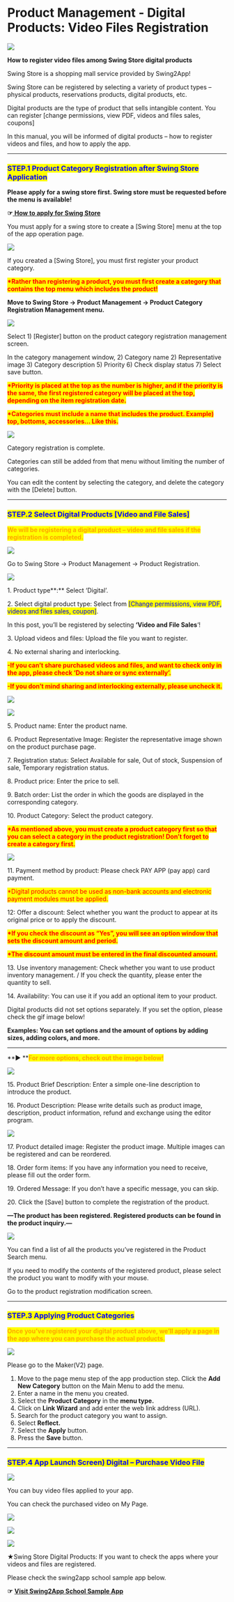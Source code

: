 # Product Management - Digital Products: Video Files Registration

![](https://support.swing2app.com/wp-content/uploads/2018/11/Shop14.png)

**How to register video files among Swing Store digital products**

Swing Store is a shopping mall service provided by Swing2App!

Swing Store can be registered by selecting a variety of product types – physical products, reservations products, digital products, etc.

Digital products are the type of product that sells intangible content. You can register \[change permissions, view PDF, videos and files sales, coupons]

In this manual, you will be informed of digital products – how to register videos and files, and how to apply the app.

***

### <mark style="color:blue;">**STEP.1 Product Category Registration after Swing Store Application**</mark>

**Please apply for a swing store first. Swing store must be requested before the menu is available!**

**☞**[ **How to apply for Swing Store**](../aff-program/apply.md)

You must apply for a swing store to create a \[Swing Store] menu at the top of the app operation page.

![](https://support.swing2app.com/wp-content/uploads/2018/11/jdndk@3x-1.png)

If you created a \[Swing Store], you must first register your product category.

<mark style="color:red;">**\*Rather than registering a product, you must first create a category that contains the top menu which includes the product!**</mark>

**Move to Swing Store → Product Management → Product Category Registration Management menu.**

![](https://support.swing2app.com/wp-content/uploads/2018/11/digi5.png)

Select 1) \[Register] button on the product category registration management screen.

In the category management window, 2) Category name 2) Representative image 3) Category description 5) Priority 6) Check display status 7) Select save button.

<mark style="color:red;">**\*Priority is placed at the top as the number is higher, and if the priority is the same, the first registered category will be placed at the top, depending on the item registration date.**</mark>

<mark style="color:red;">**\*Categories must include a name that includes the product. Example) top, bottoms, accessories… Like this.**</mark>



![](https://support.swing2app.com/wp-content/uploads/2018/11/digi6.png)

Category registration is complete.

Categories can still be added from that menu without limiting the number of categories.

You can edit the content by selecting the category, and delete the category with the \[Delete] button.

***

### <mark style="color:blue;">**STEP.2 Select Digital Products \[Video and File Sales]**</mark>

<mark style="color:orange;">**We will be registering a digital product – video and file sales if the registration is completed.**</mark>

![](https://support.swing2app.com/wp-content/uploads/2018/10/prodreg.png)

Go to Swing Store → Product Management → Product Registration.

![](https://support.swing2app.com/wp-content/uploads/2018/11/Group-1728.png)

1\. Product type**:** Select ‘Digital’.

2\. Select digital product type: Select from <mark style="color:blue;">\[Change permissions, view PDF, videos and files sales, coupon]</mark>.

In this post, you’ll be registered by selecting **‘Video and File Sales**‘!

3\. Upload videos and files: Upload the file you want to register.

4\. No external sharing and interlocking.

<mark style="color:red;">**-If you can’t share purchased videos and files, and want to check only in the app, please check ‘Do not share or sync externally’.**</mark>

<mark style="color:red;">**-If you don’t mind sharing and interlocking externally, please uncheck it.**</mark>            &#x20;

![](https://support.swing2app.com/wp-content/uploads/2018/11/Group-1418@3x.png)

![](https://support.swing2app.com/wp-content/uploads/2018/11/Group-1419@3x.png)

5\. Product name: Enter the product name.

6\. Product Representative Image: Register the representative image shown on the product purchase page.

7\. Registration status: Select Available for sale, Out of stock, Suspension of sale, Temporary registration status.

8\. Product price: Enter the price to sell.

9\. Batch order: List the order in which the goods are displayed in the corresponding category.

10\. Product Category: Select the product category.

<mark style="color:red;">**\*As mentioned above, you must create a product category first so that you can select a category in the product registration! Don’t forget to create a category first.**</mark>



![](https://support.swing2app.com/wp-content/uploads/2018/11/digi2.png)

11\. Payment method by product: Please check PAY APP (pay app) card payment.

<mark style="color:red;">\*Digital products cannot be used as non-bank accounts and electronic payment modules must be applied.</mark>

12: Offer a discount:  Select whether you want the product to appear at its original price or to apply the discount.

<mark style="color:red;">**\*If you check the discount as “Yes”, you will see an option window that sets the discount amount and period.**</mark>

<mark style="color:red;">**\*The discount amount must be entered in the final discounted amount.**</mark>

13\. Use inventory management: Check whether you want to use product inventory management. / If you check the quantity, please enter the quantity to sell.

14\. Availability: You can use it if you add an optional item to your product.

Digital products did not set options separately. If you set the option, please check the gif image below!

**Examples: You can set options and the amount of options by adding sizes, adding colors, and more.**

****

**▶ **<mark style="color:orange;">**For more options, check out the image below!**</mark>

![](https://support.swing2app.com/wp-content/uploads/2018/10/ezgif.com-gif-maker-2.gif)

15\. Product Brief Description: Enter a simple one-line description to introduce the product.

16\. Product Description: Please write details such as product image, description, product information, refund and exchange using the editor program.



![](https://support.swing2app.com/wp-content/uploads/2018/11/digi3.png)

17\. Product detailed image: Register the product image. Multiple images can be registered and can be reordered.

18\. Order form items: If you have any information you need to receive, please fill out the order form.

19\. Ordered Message: If you don’t have a specific message, you can skip.

20\. Click the \[Save] button to complete the registration of the product.



**—The product has been registered. Registered products can be found in the product inquiry.—**



![](https://support.swing2app.com/wp-content/uploads/2018/11/idgi4.png)

You can find a list of all the products you’ve registered in the Product Search menu.

If you need to modify the contents of the registered product, please select the product you want to modify with your mouse.

Go to the product registration modification screen.

***

### <mark style="color:blue;">**STEP.3 Applying Product Categories**</mark>

<mark style="color:orange;">**Once you’ve registered your digital product above, we’ll apply a page in the app where you can purchase the actual products.**</mark>

![](https://support.swing2app.com/wp-content/uploads/2018/11/stock@3x.png)

Please go to the Maker(V2) page.

1. Move to the page menu step of the app production step. Click the **Add New Category** button on the Main Menu to add the menu.
2. Enter a name in the menu you created.
3. Select the **Product Category** in the **menu type.**
4. Click on **Link Wizard** and add enter the web link address (URL).
5. Search for the product category you want to assign.
6. Select **Reflect.**
7. Select the **Apply** button.
8. Press the **Save** button.

***

### <mark style="color:blue;">**STEP.4 App Launch Screen) Digital – Purchase Video File**</mark>

![](https://support.swing2app.com/wp-content/uploads/2018/11/ezgif.com-gif-maker-11.gif)

You can buy video files applied to your app.

You can check the purchased video on My Page.



![](https://support.swing2app.com/wp-content/uploads/2018/11/Group-1416@3x.png)

![](https://support.swing2app.com/wp-content/uploads/2018/11/Group-1417@3x.png)

![](https://support.swing2app.com/wp-content/uploads/2018/11/Group-1421@3x.png)

★Swing Store Digital Products: If you want to check the apps where your videos and files are registered.

Please check the swing2app school sample app below.

**☞** [**Visit Swing2App School Sample App**](https://blog.naver.com/swing2app/220462318083)
